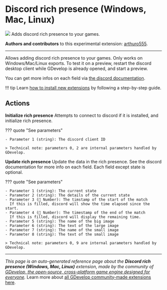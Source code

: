 # Discord rich presence (Windows, Mac, Linux)

<img src="https://resources.gdevelop-app.com/assets/Icons/discord.svg" class="extension-icon"></img>
Adds discord rich presence to your games.

**Authors and contributors** to this experimental extension: [arthuro555](https://gd.games/arthuro555).

---

Allows adding discord rich presence to your games. Only works on Windows/Mac/Linux exports. To test it on a preview, restart the discord desktop client while GDevelop is already opened, and start a preview.

You can get more infos on each field via [the discord documentation](https://discord.com/developers/docs/rich-presence/how-to#updating-presence-update-presence-payload-fields).

!!! tip
    Learn [how to install new extensions](/gdevelop5/extensions/search) by following a step-by-step guide.

## Actions

**Initialize rich presence**
Attempts to connect to discord if it is installed, and initialize rich presence.

??? quote "See parameters"

    - Parameter 1 (string): The discord client ID

    > Technical note: parameters 0, 2 are internal parameters handled by GDevelop.

**Update rich presence**
Update the data in the rich presence. See the discord documentation for more info on each field. Each field except state is optional.

??? quote "See parameters"

    - Parameter 1 (string): The current state
    - Parameter 2 (string): The details of the current state
    - Parameter 3 (🔢 Number): The timstamp of the start of the match
      If this is filled, discord will show the time elapsed since the start.
    - Parameter 4 (🔢 Number): The timestamp of the end of the match
      If this is filled, discord will display the remaining time.
    - Parameter 5 (string): The name of the big image
    - Parameter 6 (string): The text of the large image
    - Parameter 7 (string): The name of the small image
    - Parameter 8 (string): The text of the small image

    > Technical note: parameters 0, 9 are internal parameters handled by GDevelop.




---

*This page is an auto-generated reference page about the **Discord rich presence (Windows, Mac, Linux)** extension, made by the community of [GDevelop, the open-source, cross-platform game engine designed for everyone](https://gdevelop.io/).* Learn more about [all GDevelop community-made extensions here](/gdevelop5/extensions).